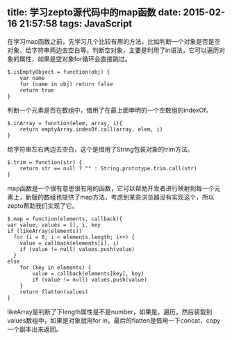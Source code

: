 title: 学习zepto源代码中的map函数
date: 2015-02-16 21:57:58
tags: JavaScript
---
在学习map函数之前，先学习几个比较有用的方法，比如判断一个对象是否是空对象，给字符串两边去空白等。判断空对象，主要是利用了in语法，它可以遍历对象的属性，如果是空对象for循环会直接跳过。

	$.isEmptyObject = function(obj) {
    	var name
    	for (name in obj) return false
    	return true
  	}

判断一个元素是否在数组中，借用了在最上面申明的一个空数组的indexOf。

	$.inArray = function(elem, array, i){
    	return emptyArray.indexOf.call(array, elem, i)
  	}
  	
给字符串左右两边去空白，这个是借用了String包装对象的trim方法。

	$.trim = function(str) {
    	return str == null ? "" : String.prototype.trim.call(str)
  	}
 
map函数是一个很有意思很有用的函数，它可以帮助开发者进行映射到每一个元素上，新版的数组也提供了map方法，考虑到某些浏览器没有实现这个，所以zepto帮助我们实现了它。

	$.map = function(elements, callback){
    var value, values = [], i, key
    if (likeArray(elements))
      for (i = 0; i < elements.length; i++) {
        value = callback(elements[i], i)
        if (value != null) values.push(value)
      }
    else
      	for (key in elements) {
        	value = callback(elements[key], key)
        	if (value != null) values.push(value)
      	}
    	return flatten(values)
  	}
  	
likeArray是判断了下length属性是不是number，如果是，遍历，然后装载到values数组中，如果是对象就用for in，最后的flatten是借用一下concat，copy一个副本出来返回。